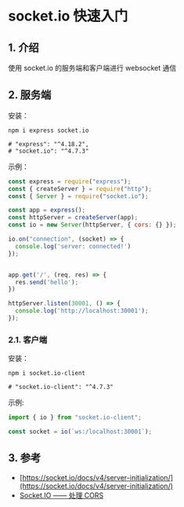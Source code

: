 <!--#region
@author 吴钦飞
@email wuqinfei@qq.com
@create date 2024-01-04 10:51:44
@modify date 2024-01-04 10:51:45
@desc [description]
#endregion-->


# socket.io 快速入门

## 1. 介绍

使用 socket.io 的服务端和客户端进行 websocket 通信

## 2. 服务端

安装：

```shell
npm i express socket.io

# "express": "^4.18.2",
# "socket.io": "^4.7.3"
```

示例：

```js
const express = require("express");
const { createServer } = require("http");
const { Server } = require("socket.io");

const app = express();
const httpServer = createServer(app);
const io = new Server(httpServer, { cors: {} });

io.on("connection", (socket) => {
  console.log('server: connected!')
});


app.get('/', (req, res) => {
  res.send('hello');
})

httpServer.listen(30001, () => {
  console.log('http://localhost:30001');
});
```

### 2.1. 客户端

安装：

```shell
npm i socket.io-client

# "socket.io-client": "^4.7.3"
```

示例:

```js
import { io } from "socket.io-client";

const socket = io(`ws:/localhost:30001`);
```

## 3. 参考

* [https://socket.io/docs/v4/server-initialization/](https://socket.io/docs/v4/server-initialization/)
* [Socket.IO —— 处理 CORS](https://socket.io/zh-CN/docs/v4/handling-cors/#configuration)